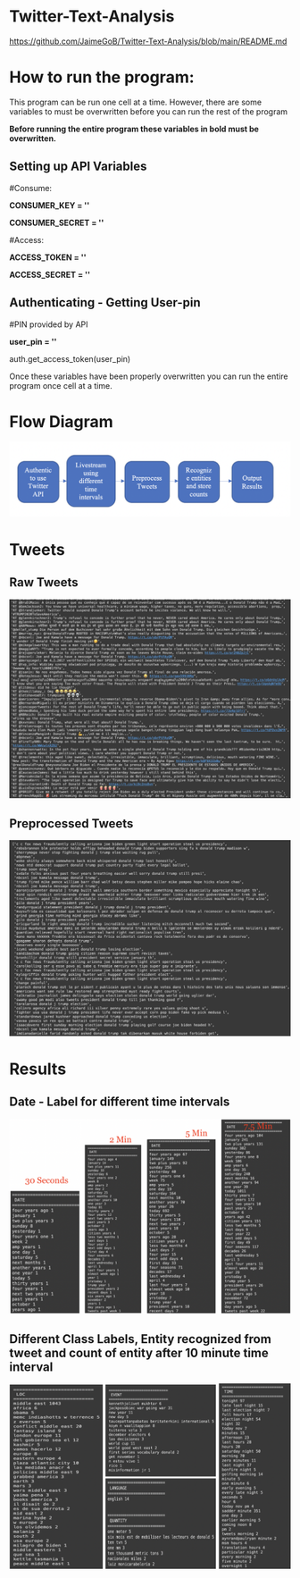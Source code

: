 # Twitter-Text-Analysis

https://github.com/JaimeGoB/Twitter-Text-Analysis/blob/main/README.md

# How to run the program:

This program can be run one cell at a time. However, there are some variables to must be overwritten before you can run the rest of the program

**Before running the entire program these variables in bold must be overwritten.**


## Setting up API Variables

#Consume:

**CONSUMER_KEY    = ''**

**CONSUMER_SECRET = ''**

#Access:

**ACCESS_TOKEN  = ''**

**ACCESS_SECRET = ''**

## Authenticating - Getting User-pin

#PIN provided by API

**user_pin = ''**

auth.get_access_token(user_pin)

Once these variables have been properly overwritten you can run the entire program once cell at a time.

# Flow Diagram

<img src="https://github.com/JaimeGoB/Twitter-Text-Analysis/blob/main/data/sequence_diagram.png" length = 1000 width="600"/>

# Tweets

## Raw Tweets

<img src="https://github.com/JaimeGoB/Twitter-Text-Analysis/blob/main/data/raw_tweets.png" length = 1000 width="600"/>

## Preprocessed Tweets

<img src="https://github.com/JaimeGoB/Twitter-Text-Analysis/blob/main/data/processed_tweets.png"/>

# Results

## Date - Label for different time intervals

<img src="https://github.com/JaimeGoB/Twitter-Text-Analysis/blob/main/data/date.png" length = 1000 width="600"/>


## Different Class Labels, Entity recognized from tweet and count of entity after 10 minute time interval 
<img src="https://github.com/JaimeGoB/Twitter-Text-Analysis/blob/main/data/10min.png" length = 1000 width="600"/>
